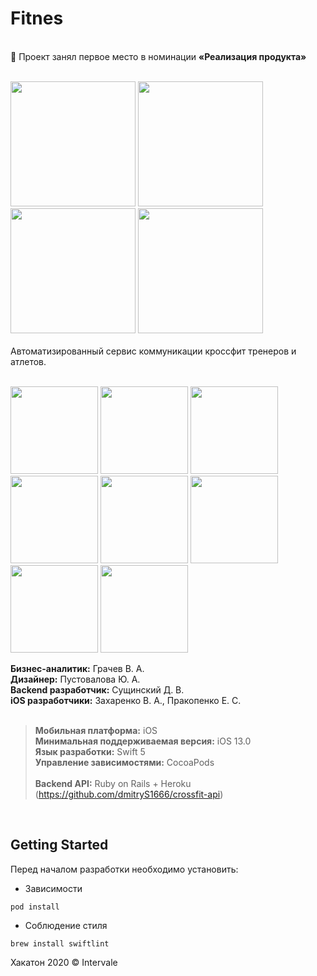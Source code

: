 # Fitnes
<br> 
💐  Проект занял первое место в номинации <b>«Реализация продукта»</b>
<br><br>

<img src="https://user-images.githubusercontent.com/47568606/93661794-53a12f00-fa63-11ea-8cb6-17c71875e7df.png" width="200"></a>
<img src="https://user-images.githubusercontent.com/47568606/93661808-8519fa80-fa63-11ea-8247-470c3a3a63e4.png" width="200"></a>
<img src="https://user-images.githubusercontent.com/47568606/93661850-ec37af00-fa63-11ea-9e9a-d16dfcbdf817.png" width="200"></a>
<img src="https://user-images.githubusercontent.com/47568606/93661874-18ebc680-fa64-11ea-8c25-9e90c3e28a5d.jpg" width="200"></a>
<br><br>
Автоматизированный сервис коммуникации кроссфит тренеров и атлетов.
<br><br>

<img src="https://user-images.githubusercontent.com/47568606/92991456-8b045e80-f4ec-11ea-9e93-4d0d497ff99f.png" width="140"></a>
<img src="https://user-images.githubusercontent.com/47568606/92991480-b71fdf80-f4ec-11ea-9bc8-2f14216ccbf9.png" width="140"></a>
<img src="https://user-images.githubusercontent.com/47568606/92991511-e7677e00-f4ec-11ea-8fe8-ff69b3182ebb.png" width="140"></a>
<img src="https://user-images.githubusercontent.com/47568606/92991516-f9492100-f4ec-11ea-99ea-7112e8a06ac2.png" width="140"></a>
<img src="https://user-images.githubusercontent.com/47568606/93018337-b87a0680-f5d7-11ea-932e-d7466a226bdd.png" width="140"></a>
<img src="https://user-images.githubusercontent.com/47568606/93501154-bab4cb80-f91d-11ea-8b37-220b0c8e5d7e.jpg" width="140"></a>
<img src="https://user-images.githubusercontent.com/47568606/93501686-75dd6480-f91e-11ea-8e3b-32914f3e2845.jpg" width="140"></a>
<img src="https://user-images.githubusercontent.com/47568606/93501931-be951d80-f91e-11ea-92ae-68a41f12ecb0.jpeg" width="140"></a>

**Бизнес-аналитик:** Грачев В. А.<br>
**Дизайнер:** Пустовалова Ю. А.<br>
**Backend разработчик:** Сущинский Д. В.<br>
**iOS разработчики:** Захаренко В. А., Пракопенко Е. С.<br>
<br>
> **Мобильная платформа:** iOS<br>
**Минимальная поддерживаемая версия:** iOS 13.0<br>
**Язык разработки:** Swift 5<br>
**Управление зависимостями:** CocoaPods<br><br>
**Backend API:** Ruby on Rails + Heroku (https://github.com/dmitryS1666/crossfit-api)<br> 

<br>

## Getting Started

Перед началом разработки необходимо установить:

- Зависимости
```
pod install
```
- Соблюдение стиля

```
brew install swiftlint
```
Хакатон 2020 © Intervale
